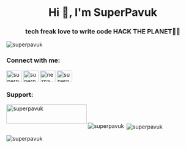 <h1 align="center">Hi 👋, I'm SuperPavuk</h1>
<h3 align="center">tech freak love to write code HACK THE PLANET👨‍💻</h3>

<p align="left"> <img src="https://komarev.com/ghpvc/?username=superpavuk&label=Profile%20views&color=0e75b6&style=flat" alt="superpavuk" /> </p>

<h3 align="left">Connect with me:</h3>
<p align="left">
<a href="https://twitter.com/superpavuk" target="blank"><img align="center" src="https://raw.githubusercontent.com/rahuldkjain/github-profile-readme-generator/master/src/images/icons/Social/twitter.svg" alt="superpavuk" height="30" width="40" /></a>
<a href="https://fb.com/superpavuk" target="blank"><img align="center" src="https://raw.githubusercontent.com/rahuldkjain/github-profile-readme-generator/master/src/images/icons/Social/facebook.svg" alt="superpavuk" height="30" width="40" /></a>
<a href="https://instagram.com/neznamyy_chlapec_" target="blank"><img align="center" src="https://raw.githubusercontent.com/rahuldkjain/github-profile-readme-generator/master/src/images/icons/Social/instagram.svg" alt="neznamyy_chlapec_" height="30" width="40" /></a>
<a href="https://www.youtube.com/c/superpavuk" target="blank"><img align="center" src="https://raw.githubusercontent.com/rahuldkjain/github-profile-readme-generator/master/src/images/icons/Social/youtube.svg" alt="superpavuk" height="30" width="40" /></a>
</p>

<h3 align="left">Support:</h3>
<p><a href="https://ko-fi.com/superpavuk"> <img align="left" src="https://cdn.ko-fi.com/cdn/kofi3.png?v=3" height="50" width="210" alt="superpavuk" /></a></p><br><br>

<p><img align="left" src="https://github-readme-stats.vercel.app/api/top-langs?username=superpavuk&show_icons=true&locale=en&layout=compact" alt="superpavuk" /></p>

<p>&nbsp;<img align="center" src="https://github-readme-stats.vercel.app/api?username=superpavuk&show_icons=true&locale=en" alt="superpavuk" /></p>

<p><img align="center" src="https://github-readme-streak-stats.herokuapp.com/?user=superpavuk&" alt="superpavuk" /></p>
